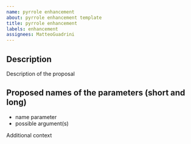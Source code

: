 ```yaml
---
name: pyrrole enhancement
about: pyrrole enhancement template
title: pyrrole enhancement
labels: enhancement
assignees: MatteoGuadrini
---
```


## Description

Description of the proposal


## Proposed names of the parameters (short and long)

* name parameter
* possible argument(s)

Additional context
